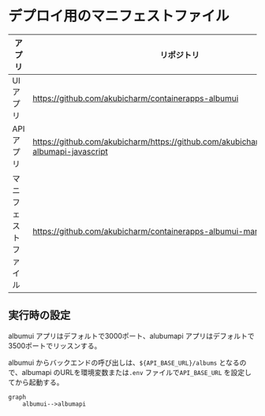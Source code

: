 # デプロイ用のマニフェストファイル

|アプリ|リポジトリ|
|--|--|
|UIアプリ|https://github.com/akubicharm/containerapps-albumui|
|APIアプリ|https://github.com/akubicharm/https://github.com/akubicharm/containerapps-albumapi-javascript|
|マニフェストファイル|https://github.com/akubicharm/containerapps-albumui-manifest|

## 実行時の設定

albumui アプリはデフォルトで3000ポート、alubumapi アプリはデフォルトで3500ポートでリッスンする。

albumui からバックエンドの呼び出しは、`${API_BASE_URL}/albums` となるので、albumapi のURLを環境変数または`.env` ファイルで`API_BASE_URL` を設定してから起動する。

```mermaid
graph
    albumui-->albumapi
```


<!-- oc new-app openshift/nodejs:20-minimal-ubi8~https://github.com/akubicharm/containerapps-albumapi-javascript  \
--context-dir=src \
--dry-run -o yaml > app.yaml

oc new-app openshift/nodejs:20-minimal-ubi8~https://github.com/akubicharm/containerapps-albumui  \
--context-dir=src \
--dry-run -o yaml > app.yaml -->
